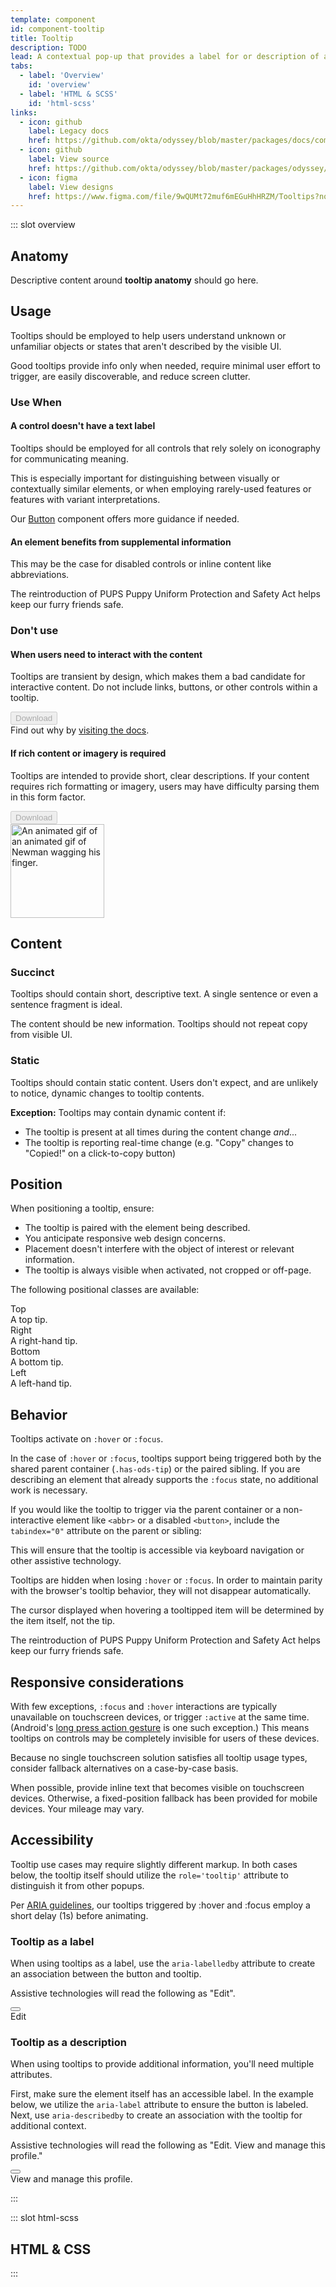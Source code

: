 ```yaml
---
template: component
id: component-tooltip
title: Tooltip
description: TODO
lead: A contextual pop-up that provides a label for or description of an element.
tabs:
  - label: 'Overview'
    id: 'overview'
  - label: 'HTML & SCSS'
    id: 'html-scss'
links:
  - icon: github
    label: Legacy docs
    href: https://github.com/okta/odyssey/blob/master/packages/docs/components/tooltip.md
  - icon: github
    label: View source
    href: https://github.com/okta/odyssey/blob/master/packages/odyssey/src/scss/components/_tooltip.scss
  - icon: figma
    label: View designs
    href: https://www.figma.com/file/9wQUMt72muf6mEGuHhHRZM/Tooltips?node-id=25%3A2
---
```


::: slot overview

## Anatomy

<Description>

<span class="is-fpo">Descriptive content around **tooltip anatomy** should go here.</span>

</Description>

<Anatomy img="/images/anatomy-tooltip.svg" />

## Usage

<Description>

Tooltips should be employed to help users understand unknown or unfamiliar objects or states that aren't described by the visible UI.

Good tooltips provide info only when needed, require minimal user effort to trigger, are easily discoverable, and reduce screen clutter.

</Description>

<Visual>
  <template>
    <span class="has-ods-tooltip sample--tip">
      <a href=""></a>
      <aside id="download-description" class="ods-tooltip is-ods-tooltip-right" role="tooltip">
        Downloads are disabled during an import.
      </aside>
    </span>
  </template>
</Visual>

### Use When

#### A control doesn't have a text label

<Description>

Tooltips should be employed for all controls that rely solely on iconography for communicating meaning.

This is especially important for distinguishing between visually or contextually similar elements, or when employing rarely-used features or features with variant interpretations.

Our <a href="/components/button/">Button</a> component offers more guidance if needed.

</Description>

<Visual variant="positive">
  <template>
    <span class="has-ods-tooltip">
      <button class="ods-button" aria-describedby="edit-label">
        <svg aria-hidden="true" focusable="false" viewBox="0 0 14 14" fill="none" xmlns="http://www.w3.org/2000/svg" class="ods-icon"><path fill-rule="evenodd" clip-rule="evenodd" d="M12.8008 2.78969L11.2103 1.19923C10.9447 0.933589 10.5121 0.933589 10.2465 1.19923L9 2.44572L11.5543 5L12.8007 3.75351C13.0664 3.48787 13.0664 3.05533 12.8008 2.78969ZM3.5 13L10.5 6L8 3.5L1 10.5V13L3.5 13Z" fill="currentColor"/></svg>
      </button>
      <aside id="edit-label" class="ods-tooltip is-ods-tooltip-top" role="tooltip">
        Edit
      </aside>
    </span>
  </template>
</Visual>

#### An element benefits from supplemental information

<Description>

This may be the case for disabled controls or inline content like abbreviations.

</Description>

<Visual variant="positive">
  <template>
    <span class="has-ods-tooltip sample--tip">
      <button class="ods-button" aria-describedby="download-description" disabled>
        Download
      </button>
      <aside id="download-description" class="ods-tooltip is-ods-tooltip-right" role="tooltip">
        Downloads are disabled during an import.
      </aside>
    </span>
  </template>
</Visual>

<Visual variant="positive">
  <p>
    The reintroduction of
    <span class="has-ods-tooltip">
      <abbr tabindex="0" aria-describedby="pups-tip">PUPS</abbr>
      <span id="pups-tip" class="ods-tooltip is-ods-tooltip-top" role="tooltip">
        Puppy Uniform Protection and Safety Act
      </span>
    </span>
    helps keep our furry friends safe.
  </p>
</Visual>

### Don't use

#### When users need to interact with the content

<Description>

Tooltips are transient by design, which makes them a bad candidate for interactive content. Do not include links, buttons, or other controls within a tooltip.

</Description>

<Visual variant="negative">
  <span class="has-ods-tooltip sample--tip">
    <button class="ods-button" aria-describedby="download-description-link" disabled>
      Download
    </button>
    <aside id="download-description-link" class="ods-tooltip is-ods-tooltip-right" role="tooltip">
      Find out why by <a href="#">visiting the docs</a>.
    </aside>
  </span>
</Visual>

#### If rich content or imagery is required

<Description>

Tooltips are intended to provide short, clear descriptions. If your content requires rich formatting or imagery, users may have difficulty parsing them in this form factor.

</Description>

<Visual variant="negative">
  <span class="has-ods-tooltip sample--tip">
    <button class="ods-button" aria-describedby="download-description-image" disabled>
      Download
    </button>
    <aside id="download-description-image" class="ods-tooltip is-ods-tooltip-top" role="tooltip" style="width: 150px;">
      <img src="https://media.tenor.com/images/7ad30bad07a80b195d13a7119014207e/tenor.gif" alt="An animated gif of an animated gif of Newman wagging his finger." style="width: 150px;">
    </aside>
  </span>
</Visual>

## Content

### Succinct

<Description>

Tooltips should contain short, descriptive text. A single sentence or even a sentence fragment is ideal.

The content should be new information. Tooltips should not repeat copy from visible UI.

</Description>

### Static

<Description>

Tooltips should contain static content. Users don't expect, and are unlikely to notice, dynamic changes to tooltip contents.

<strong>Exception:</strong> Tooltips may contain dynamic content if:

* The tooltip is present at all times during the content change <em>and</em>...
* The tooltip is reporting real-time change (e.g. "Copy" changes to "Copied!" on a click-to-copy button)

</Description>

## Position

<Description>

When positioning a tooltip, ensure:

* The tooltip is paired with the element being described.
* You anticipate responsive web design concerns.
* Placement doesn't interfere with the object of interest or relevant information.
* The tooltip is always visible when activated, not cropped or off-page.

The following positional classes are available:

</Description>

<Visual>
  <div>
    <span class="has-ods-tooltip sample--tip">
      <abbr tabindex="0" aria-describedby="tip-top">Top</abbr>
      <aside id="tip-top" class="ods-tooltip is-ods-tooltip-top" role="tooltip">
        A top tip.
      </aside>
    </span>
    <span class="has-ods-tooltip sample--tip">
      <abbr tabindex="0" aria-describedby="tip-right">Right</abbr>
      <aside id="tip-right" class="ods-tooltip is-ods-tooltip-right" role="tooltip">
        A right-hand tip.
      </aside>
    </span>
    <span class="has-ods-tooltip sample--tip">
      <abbr tabindex="0" aria-describedby="tip-bottom">Bottom</abbr>
      <aside id="tip-bottom" class="ods-tooltip is-ods-tooltip-bottom" role="tooltip">
        A bottom tip.
      </aside>
    </span>
    <span class="has-ods-tooltip sample--tip">
      <abbr tabindex="0" aria-describedby="tip-left">Left</abbr>
      <aside id="tip-left" class="ods-tooltip is-ods-tooltip-left" role="tooltip">
        A left-hand tip.
      </aside>
    </span>
  </div>
</Visual>

## Behavior

<Description>

Tooltips activate on `:hover` or `:focus`.

In the case of `:hover` or `:focus`, tooltips support being triggered both by the shared parent container (`.has-ods-tip`) or the paired sibling. If you are describing an element that already supports the `:focus` state, no additional work is necessary.

If you would like the tooltip to trigger via the parent container or a non-interactive element like `<abbr>` or a disabled `<button>`, include the `tabindex="0"` attribute on the parent or sibling:

This will ensure that the tooltip is accessible via keyboard navigation or other assistive technology.

Tooltips are hidden when losing `:hover` or `:focus`. In order to maintain parity with the browser's tooltip behavior, they will not disappear automatically.

The cursor displayed when hovering a tooltipped item will be determined by the item itself, not the tip.

</Description>

<Visual>
  <p>
    The reintroduction of
    <span class="has-ods-tooltip">
      <abbr tabindex="0" aria-describedby="pups-tip">PUPS</abbr>
      <span id="pups-tip" class="ods-tooltip is-ods-tooltip-top" role="tooltip">
        Puppy Uniform Protection and Safety Act
      </span>
    </span>
    helps keep our furry friends safe.
  </p>
</Visual>

## Responsive considerations

<Description>

With few exceptions, `:focus` and `:hover` interactions are typically unavailable on touchscreen devices, or trigger `:active` at the same time. (Android's <a href="https://material.io/design/interaction/gestures.html#types-of-gestures">long press action gesture</a> is one such exception.) This means tooltips on controls may be completely invisible for users of these devices.

Because no single touchscreen solution satisfies all tooltip usage types, consider fallback alternatives on a case-by-case basis.

When possible, provide inline text that becomes visible on touchscreen devices. Otherwise, a fixed-position fallback has been provided for mobile devices. Your mileage may vary.

</Description>

## Accessibility

<Description>

Tooltip use cases may require slightly different markup. In both cases below, the tooltip itself should utilize the `role='tooltip'` attribute to distinguish it from other popups.

Per <a href="https://www.w3.org/TR/wai-aria-1.1/#tooltip">ARIA guidelines</a>, our tooltips triggered by :hover and :focus employ a short delay (1s) before animating.

</Description>

### Tooltip as a label

<Description>

When using tooltips as a label, use the `aria-labelledby` attribute to create an association between the button and tooltip. 

Assistive technologies will read the following as "Edit".

</Description>

<Visual>
  <span class="has-ods-tooltip">
    <button class="ods-button" aria-labelledby="access-edit-label">
      <svg aria-hidden="true" focusable="false" viewBox="0 0 14 14" fill="none" xmlns="http://www.w3.org/2000/svg" class="ods-icon"><path fill-rule="evenodd" clip-rule="evenodd" d="M12.8008 2.78969L11.2103 1.19923C10.9447 0.933589 10.5121 0.933589 10.2465 1.19923L9 2.44572L11.5543 5L12.8007 3.75351C13.0664 3.48787 13.0664 3.05533 12.8008 2.78969ZM3.5 13L10.5 6L8 3.5L1 10.5V13L3.5 13Z" fill="currentColor"/></svg>
    </button>
    <aside id="access-edit-label" class="ods-tooltip is-ods-tooltip-top" role="tooltip">
      Edit
    </aside>
  </span>
</Visual>

### Tooltip as a description

<Description>

When using tooltips to provide additional information, you'll need multiple attributes. 

First, make sure the element itself has an accessible label. In the example below, we utilize the `aria-label` attribute to ensure the button is labeled. Next, use `aria-describedby` to create an association with the tooltip for additional context.

Assistive technologies will read the following as "Edit. View and manage this profile."

</Description>

<Visual>
  <span class="has-ods-tooltip">
    <button class="ods-button" aria-label="Edit" aria-describedby="edit-description">
      <svg aria-hidden="true" focusable="false" viewBox="0 0 14 14" fill="none" xmlns="http://www.w3.org/2000/svg" class="ods-icon"><path fill-rule="evenodd" clip-rule="evenodd" d="M12.8008 2.78969L11.2103 1.19923C10.9447 0.933589 10.5121 0.933589 10.2465 1.19923L9 2.44572L11.5543 5L12.8007 3.75351C13.0664 3.48787 13.0664 3.05533 12.8008 2.78969ZM3.5 13L10.5 6L8 3.5L1 10.5V13L3.5 13Z" fill="currentColor"/></svg>
    </button>
    <aside id="edit-description" class="ods-tooltip is-ods-tooltip-top" role="tooltip">
      View and manage this profile.
    </aside>
  </span>
</Visual>

:::

::: slot html-scss
## HTML & CSS
:::
